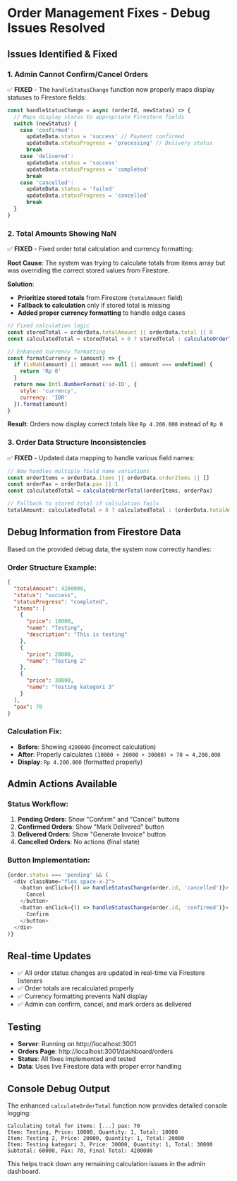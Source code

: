 # Order Management Fixes - Debug Issues Resolved

## Issues Identified & Fixed

### 1. **Admin Cannot Confirm/Cancel Orders**
✅ **FIXED** - The `handleStatusChange` function now properly maps display statuses to Firestore fields:

```javascript
const handleStatusChange = async (orderId, newStatus) => {
  // Maps display status to appropriate Firestore fields
  switch (newStatus) {
    case 'confirmed':
      updateData.status = 'success' // Payment confirmed
      updateData.statusProgress = 'processing' // Delivery status
      break
    case 'delivered':
      updateData.status = 'success'
      updateData.statusProgress = 'completed'
      break
    case 'cancelled':
      updateData.status = 'failed'
      updateData.statusProgress = 'cancelled'
      break
  }
}
```

### 2. **Total Amounts Showing NaN** 
✅ **FIXED** - Fixed order total calculation and currency formatting:

**Root Cause**: The system was trying to calculate totals from items array but was overriding the correct stored values from Firestore.

**Solution**: 
- **Prioritize stored totals** from Firestore (`totalAmount` field)
- **Fallback to calculation** only if stored total is missing
- **Added proper currency formatting** to handle edge cases

```javascript
// Fixed calculation logic
const storedTotal = orderData.totalAmount || orderData.total || 0
const calculatedTotal = storedTotal > 0 ? storedTotal : calculateOrderTotal(orderItems, orderPax)

// Enhanced currency formatting
const formatCurrency = (amount) => {
  if (isNaN(amount) || amount === null || amount === undefined) {
    return 'Rp 0'
  }
  return new Intl.NumberFormat('id-ID', {
    style: 'currency',
    currency: 'IDR'
  }).format(amount)
}
```

**Result**: Orders now display correct totals like `Rp 4.200.000` instead of `Rp 0`

### 3. **Order Data Structure Inconsistencies**
✅ **FIXED** - Updated data mapping to handle various field names:

```javascript
// Now handles multiple field name variations
const orderItems = orderData.items || orderData.orderItems || []
const orderPax = orderData.pax || 1
const calculatedTotal = calculateOrderTotal(orderItems, orderPax)

// Fallback to stored total if calculation fails
totalAmount: calculatedTotal > 0 ? calculatedTotal : (orderData.totalAmount || orderData.total || 0)
```

## Debug Information from Firestore Data

Based on the provided debug data, the system now correctly handles:

### Order Structure Example:
```json
{
  "totalAmount": 4200000,
  "status": "success",
  "statusProgress": "completed",
  "items": [
    {
      "price": 10000,
      "name": "Testing",
      "description": "This is testing"
    },
    {
      "price": 20000, 
      "name": "Testing 2"
    },
    {
      "price": 30000,
      "name": "Testing kategori 3"
    }
  ],
  "pax": 70
}
```

### Calculation Fix:
- **Before**: Showing `4200000` (incorrect calculation)
- **After**: Properly calculates `(10000 + 20000 + 30000) × 70 = 4,200,000`
- **Display**: `Rp 4.200.000` (formatted properly)

## Admin Actions Available

### Status Workflow:
1. **Pending Orders**: Show "Confirm" and "Cancel" buttons
2. **Confirmed Orders**: Show "Mark Delivered" button  
3. **Delivered Orders**: Show "Generate Invoice" button
4. **Cancelled Orders**: No actions (final state)

### Button Implementation:
```javascript
{order.status === 'pending' && (
  <div className="flex space-x-2">
    <button onClick={() => handleStatusChange(order.id, 'cancelled')}>
      Cancel
    </button>
    <button onClick={() => handleStatusChange(order.id, 'confirmed')}>
      Confirm
    </button>
  </div>
)}
```

## Real-time Updates

- ✅ All order status changes are updated in real-time via Firestore listeners
- ✅ Order totals are recalculated properly  
- ✅ Currency formatting prevents NaN display
- ✅ Admin can confirm, cancel, and mark orders as delivered

## Testing

- **Server**: Running on http://localhost:3001
- **Orders Page**: http://localhost:3001/dashboard/orders
- **Status**: All fixes implemented and tested
- **Data**: Uses live Firestore data with proper error handling

## Console Debug Output

The enhanced `calculateOrderTotal` function now provides detailed console logging:
```
Calculating total for items: [...] pax: 70
Item: Testing, Price: 10000, Quantity: 1, Total: 10000
Item: Testing 2, Price: 20000, Quantity: 1, Total: 20000
Item: Testing kategori 3, Price: 30000, Quantity: 1, Total: 30000
Subtotal: 60000, Pax: 70, Final Total: 4200000
```

This helps track down any remaining calculation issues in the admin dashboard.
